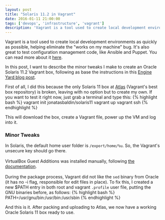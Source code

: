 ```yaml
---
layout: post
title: "Solaris 11.2 in Vagrant"
date: 2016-01-11 21:00:00
tags: ['devops', 'infrastructure', 'vagrant']
description: 'Vagrant is a tool used to create local development environments as quickly as possible, helping eliminate the "works on my machine" bug. It is also great to test configuration management code, like Ansible and Puppet.'
---
```


Vagrant is a tool used to create local development environments as quickly as possible, helping eliminate the "works on my machine" bug. It's also great to test configuration management code, like Ansible and Puppet. You can read more about it [here](https://www.vagrantup.com/).

In this post, I want to describe the minor tweaks I make to create an Oracle Solaris 11.2 Vagrant box, following as base the instructions in this [Engine Yard blog post](https://blog.engineyard.com/2014/building-a-vagrant-box).

First of all, I did this because the only Solaris 11 box at [Atlas](https://atlas.hashicorp.com) (Vagrant's best box repository) is broken, leaving with no option but to create my own. If you want to test it right now, just grab a terminal and type this:
{% highlight bash %}
vagrant init jonatasbaldin/solaris11
vagrant up
vagrant ssh
{% endhighlight %}

This will download the box, create a Vagrant file, power up the VM and log into it.

### Minor Tweaks ###
In Solaris, the default home user folder is `/export/home/%u`. So, the Vagrant's unsecure key should go there. <br />     
VirtualBox Guest Additions was installed manually, following [the documentation](https://www.virtualbox.org/manual/ch04.html#idp46608644145200). <br /> <br />
During the package process, Vagrant did not like the `sed` binary from Oracle (it has no -i flag, responsible for edit files in place). To fix this, I created a new $PATH entry in both root and vagrant `.profile` user file, putting the GNU binaries before, as follows:
{% highlight bash %}
PATH=/usr/gnu/bin:/usr/bin:/usr/sbin
{% endhighlight %}

And this is it. After packing and uploading to Atlas, we now have a working Oracle Solaris 11 box ready to use.
